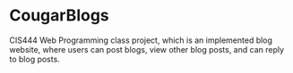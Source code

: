 # CougarBlogs
CIS444 Web Programming class project, which is an implemented blog website, where users can post blogs, view other blog posts, and can reply to blog posts.
